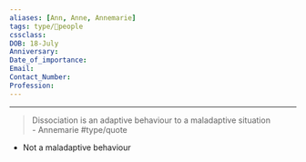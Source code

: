 ```yaml
---
aliases: [Ann, Anne, Annemarie]
tags: type/👤people
cssclass:
DOB: 18-July
Anniversary:
Date_of_importance:
Email:
Contact_Number:
Profession:
---
```

---


> Dissociation is an adaptive behaviour to a maladaptive situation  
> \- Annemarie
> #type/quote 

- Not a maladaptive behaviour

